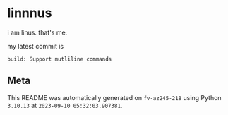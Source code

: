 # linnnus

i am linus. that's me.

my latest commit is

```
build: Support mutliline commands
```

## Meta

This README was automatically generated on `fv-az245-218` using Python
`3.10.13` at `2023-09-10 05:32:03.907381`.

